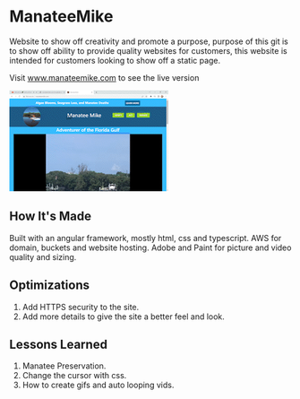 # ManateeMike
Website to show off creativity and promote a purpose, purpose of this git is to show off ability to provide quality websites for customers, this website is intended for customers looking to show off a static page.

Visit www.manateemike.com to see the live version

![](https://github.com/ccosta568/ManateeMike/blob/main/manatee-mike/src/assets/img/manatee.gif)

## How It's Made
Built with an angular framework, mostly html, css and typescript. AWS for domain, buckets and website hosting. Adobe and Paint for picture and video quality and sizing. 

## Optimizations
1. Add HTTPS security to the site.
2. Add more details to give the site a better feel and look.


## Lessons Learned
1. Manatee Preservation.
2. Change the cursor with css.
3. How to create gifs and auto looping vids.
